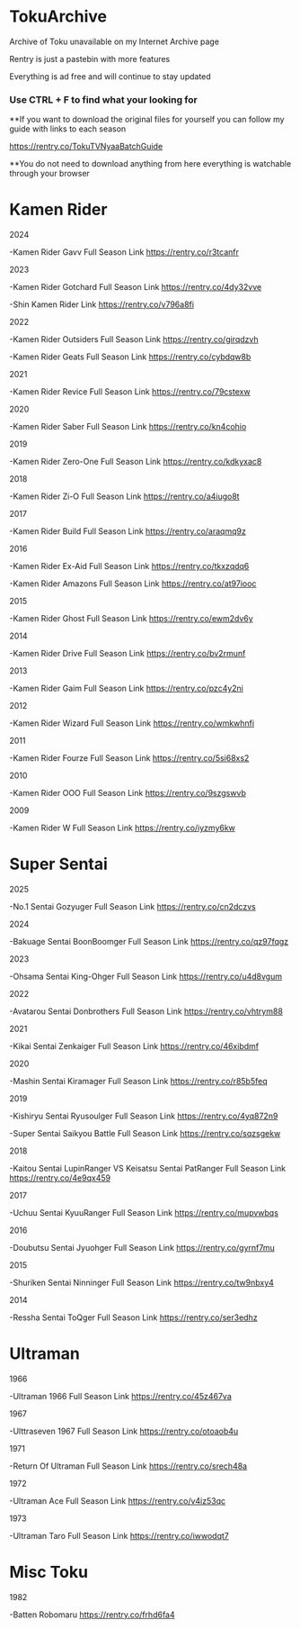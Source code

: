 # TokuArchive
Archive of Toku unavailable on my Internet Archive page

Rentry is just a pastebin with more features

Everything is ad free and will continue to stay updated

### Use CTRL + F to find what your looking for

**If you want to download the original files for yourself you can follow my guide with links to each season

https://rentry.co/TokuTVNyaaBatchGuide

**You do not need to download anything from here everything is watchable through your browser

# Kamen Rider

2024

-Kamen Rider Gavv Full Season Link
https://rentry.co/r3tcanfr

2023

-Kamen Rider Gotchard Full Season Link
https://rentry.co/4dy32vve

-Shin Kamen Rider Link
https://rentry.co/v796a8fi

2022

-Kamen Rider Outsiders Full Season Link
https://rentry.co/girqdzvh

-Kamen Rider Geats Full Season Link
https://rentry.co/cybdqw8b

2021

-Kamen Rider Revice Full Season Link
https://rentry.co/79cstexw

2020

-Kamen Rider Saber Full Season Link
https://rentry.co/kn4cohio

2019

-Kamen Rider Zero-One Full Season Link
https://rentry.co/kdkyxac8

2018

-Kamen Rider Zi-O Full Season Link
https://rentry.co/a4iugo8t

2017

-Kamen Rider Build Full Season Link
https://rentry.co/araqmq9z

2016

-Kamen Rider Ex-Aid Full Season Link
https://rentry.co/tkxzqdq6

-Kamen Rider Amazons Full Season Link
https://rentry.co/at97iooc

2015

-Kamen Rider Ghost Full Season Link
https://rentry.co/ewm2dv6y

2014

-Kamen Rider Drive Full Season Link
https://rentry.co/bv2rmunf

2013

-Kamen Rider Gaim Full Season Link
https://rentry.co/pzc4y2ni

2012

-Kamen Rider Wizard Full Season Link
https://rentry.co/wmkwhnfi

2011

-Kamen Rider Fourze Full Season Link
https://rentry.co/5si68xs2

2010

-Kamen Rider OOO Full Season Link
https://rentry.co/9szgswvb

2009

-Kamen Rider W Full Season Link
https://rentry.co/iyzmy6kw

# Super Sentai

2025

-No.1 Sentai Gozyuger Full Season Link
https://rentry.co/cn2dczvs

2024

-Bakuage Sentai BoonBoomger Full Season Link
https://rentry.co/qz97fqgz

2023

-Ohsama Sentai King-Ohger Full Season Link
https://rentry.co/u4d8vgum

2022

-Avatarou Sentai Donbrothers Full Season Link
https://rentry.co/vhtrym88

2021

-Kikai Sentai Zenkaiger Full Season Link
https://rentry.co/46xibdmf

2020

-Mashin Sentai Kiramager Full Season Link
https://rentry.co/r85b5feq

2019

-Kishiryu Sentai Ryusoulger Full Season Link
https://rentry.co/4yq872n9

-Super Sentai Saikyou Battle Full Season Link
https://rentry.co/sqzsgekw

2018

-Kaitou Sentai LupinRanger VS Keisatsu Sentai PatRanger Full Season Link
https://rentry.co/4e9qx459

2017

-Uchuu Sentai KyuuRanger Full Season Link
https://rentry.co/mupvwbqs

2016

-Doubutsu Sentai Jyuohger Full Season Link
https://rentry.co/gyrnf7mu

2015

-Shuriken Sentai Ninninger Full Season Link
https://rentry.co/tw9nbxy4

2014

-Ressha Sentai ToQger Full Season Link
https://rentry.co/ser3edhz

# Ultraman

1966

-Ultraman 1966 Full Season Link
https://rentry.co/45z467va

1967

-Ulttraseven 1967 Full Season Link
https://rentry.co/otoaob4u

1971

-Return Of Ultraman Full Season Link
https://rentry.co/srech48a

1972

-Ultraman Ace Full Season Link
https://rentry.co/v4iz53qc

1973

-Ultraman Taro Full Season Link
https://rentry.co/iwwodqt7

# Misc Toku
 
1982

-Batten Robomaru
https://rentry.co/frhd6fa4
